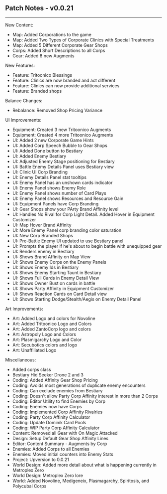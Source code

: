 ## Patch Notes - v0.0.21
----

New Content:
- Map: Added Corporations to the game
- Map: Added Two Types of Corporate Clinics with Special Treatments
- Map: Added 5 Different Corporate Gear Shops
- Corps: Added Short Descriptions to all Corps
- Gear: Added 8 new Augments

New Features:
- Feature: Tritoonico Blessings
- Feature: Clinics are now branded and act different
- Feature: Clinics can now provide additional services
- Feature: Branded shops

Balance Changes:
- Rebalance: Removed Shop Pricing Variance

UI Improvements:
- Equipment: Created 3 new Tritoonico Augments
- Equipment: Created 4 more Tritoonico Augments
- UI: Added 2 new Corporate Game Hints
- UI: Added Corp Speech Bubble to Gear Shops
- UI: Added Done button to Bestiary
- UI: Added Enemy Bestiary
- UI: Adjusted Enemy Stage positioning for Bestiary
- UI: Battle Enemy Details Panel uses Bestiary view
- UI: Clinic UI Corp Branding
- UI: Enemy Details Panel stat tooltips
- UI: Enemy Panel has an unshown cards indicator
- UI: Enemy Panel shows Enemy Role
- UI: Enemy Panel shows number of Card Plays
- UI: Enemy Panel shows Resources and Resource Gain
- UI: Equipment Panels have Corp Branding
- UI: Gear Shops show your PArty Brand Affinity level
- UI: Handles No Rival for Corp Light Detail. Added Hover in Equipment Customizer
- UI: Map Hover Brand Affinity
- UI: More Enemy Panel corp branding color saturation
- UI: New Corp Branded Shops
- UI: Pre-Battle Enemy UI updated to use Bestiary panel
- UI: Prompts the player if he's about to begin battle with unequipped gear
- UI: Renders enemy in Bestiary
- UI: Shows Brand Affinity on Map View
- UI: Shows Enemy Corps on the Enemy Panels
- UI: Shows Enemy Ids in Bestiary
- UI: Shows Enemy Starting Taunt in Bestiary
- UI: Shows Full Cards in Enemy Detail View
- UI: Shows Owner Bust on cards in battle
- UI: Shows Party Affinity in Equipment Customizer
- UI: Shows Reaction Cards on Card Detail view
- UI: Shows Starting Dodge/Stealth/Aegis on Enemy Detail Panel

Art Improvements:
- Art: Added Logo and colors for Novoline
- Art: Added Tritoonico Logo and Colors
- Art: Added ZantoCorp logo and colors
- Art: Astropoly Logo and Colors
- Art: Plasmigarchy Logo and Color
- Art: Secubotics colors and logo
- Art: Unaffiliated Logo

Miscellaneous:
- Added corps class
- Bestiary Hid Seeker Drone 2 and 3
- Coding: Added Affinity Gear Shop Pricing
- Coding: Avoids most generations of duplicate enemy encounters
- Coding: Can exclude enemies from Bestiary
- Coding: Doesn't allow Party Corp Affinity interest in more than 2 Corps
- Coding: Editor Utility to find Enemies by Corp
- Coding: Enemies now have Corps
- Coding: Implemented Corp Affinity Rivalries
- Coding: Party Corp Affinity Calculator
- Coding: Update Dominik Card Pools
- Coding: WIP Party Corp Affinity Calculator
- Content: Removed all Gear with On Magic Attacked
- Design: Setup Default Gear Shop Affinity Lines
- Editor: Content Summary - Augments by Corp
- Enemies: Added Corps to all Enemies
- Enemies: Moved initial counters into Enemy Stats
- Project: Upversion to 0.0.21
- World Design: Added more detail about what is happening currently in Metroplex Zero
- World Design: Metroplex Zero lore
- World: Added Novoline, Medigeneix, Plasmagarchy, Spiritosis, and Polycubal Corps

